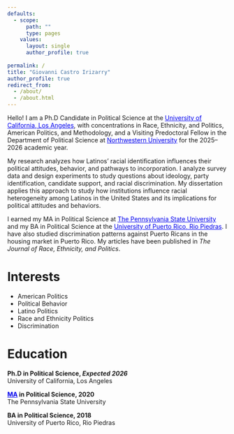 ```yaml
---
defaults:
  - scope:
      path: ""
      type: pages
    values:
      layout: single
      author_profile: true
    
permalink: /
title: "Giovanni Castro Irizarry"
author_profile: true
redirect_from: 
  - /about/
  - /about.html
---
```


Hello! I am a Ph.D  Candidate in Political Science at the <a href="https://polisci.ucla.edu" target="_blank" style="color: #0000EE;">University of California, Los Angeles</a>, with concentrations in Race, Ethnicity, and Politics, American Politics, and Methodology, and a Visiting Predoctoral Fellow in the Department of Political Science at <a href="https://polisci.northwestern.edu" target="_blank" style="color: #0000EE;">Northwestern University</a> for the 2025–2026 academic year. 

My research analyzes how Latinos’ racial identification influences their political attitudes, behavior, and pathways to incorporation. I analyze survey data and design experiments to study questions about ideology, party identification, candidate support, and racial discrimination. My dissertation applies this approach to study how institutions influence racial heterogeneity among Latinos in the United States and its implications for political attitudes and behaviors. 

I earned my MA in Political Science at <a href="https://polisci.la.psu.edu" target="_blank" style="color: #0000EE;">The Pennsylvania State University</a> and my BA in Political Science at the <a href="https://www.uprrp.edu/english/" target="_blank" style="color: #0000EE;">University of Puerto Rico, Rio Piedras</a>. I have also studied discrimination patterns against Puerto Ricans in the housing market in Puerto Rico. My articles have been published in *The Journal of Race, Ethnicity, and Politics*.  

# Interests
* American Politics
* Political Behavior
* Latino Politics
* Race and Ethnicity Politics  
* Discrimination

# Education  
<i class="fas fa-graduation-cap"></i> **Ph.D in Political Science, *Expected 2026***  
University of California, Los Angeles

<i class="fas fa-graduation-cap"></i> **<a href="http://castroirizarry.com/CeD.21J4-ALA6-G3Y7.pdf" target="_blank" style="color: #0000EE;">MA</a>
 in Political Science, 2020**  
The Pennsylvania State University

<i class="fas fa-graduation-cap"></i> **BA in Political Science, 2018**  
University of Puerto Rico, Rio Piedras
